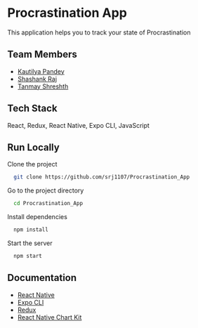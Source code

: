 
# Procrastination App

This application helps you to track your state of Procrastination


## Team Members

- [Kautilya Pandey](https://github.com/kpx3)
- [Shashank Raj](https://github.com/srj1107)
- [Tanmay Shreshth](https://github.com/TanmayS26)


  
## Tech Stack

 React, Redux, React Native, Expo CLI, JavaScript



  
## Run Locally

Clone the project

```bash
  git clone https://github.com/srj1107/Procrastination_App
```

Go to the project directory

```bash
  cd Procrastination_App
```

Install dependencies

```bash
  npm install
```

Start the server

```bash
  npm start
```

  
## Documentation

- [React Native](https://reactnative.dev/docs/getting-started)
- [Expo CLI](https://docs.expo.io/workflow/expo-cli/)
- [Redux](https://redux.js.org/tutorials/essentials/part-1-overview-concepts)
- [React Native Chart Kit](https://www.npmjs.com/package/react-native-chart-kit)



  